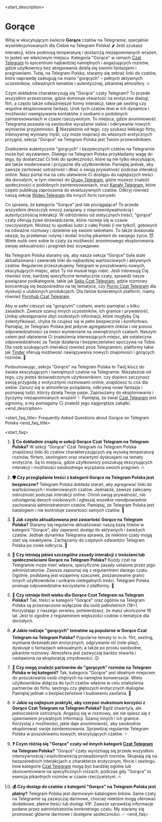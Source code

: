 <start_description>
# Gorące

Witaj w ekscytującym świecie **Gorące** czatów na Telegramie, specjalnie wyselekcjonowanych dla Ciebie na Telegram Polska! 🌶️ Jeśli szukasz interakcji, które podniosą temperaturę i dostarczą niezapomnianych wrażeń, to jesteś we właściwym miejscu. Kategoria "Gorące" w ramach [Czat Telegram](/czat) to epicentrum najbardziej namiętnych i angażujących rozmów, gdzie użytkownicy bez skrępowania dzielą się swoimi fantazjami i pragnieniami. Tutaj, na Telegram Polska, staramy się zebrać linki do czatów, które naprawdę zasługują na miano "gorących" – pełnych aktywnych uczestników, odważnych tematów i autentycznej, pikantnej atmosfery. 🔥

Czym dokładnie charakteryzują się "Gorące" czaty Telegram? To przede wszystkim przestrzenie, gdzie dominuje otwartość na erotyczne dialogi, flirt, a często także odważniejsze formy interakcji, takie jak sexting czy wspólne eksplorowanie fantazji. Urok tych czatów tkwi w ich dynamice i możliwości nawiązywania kontaktów z osobami o podobnych zainteresowaniach w czasie rzeczywistym. To miejsca, gdzie anonimowość Telegrama pozwala na swobodne wyrażanie siebie i odkrywanie nowych wymiarów przyjemności. 💬 Niezależnie od tego, czy szukasz lekkiego flirtu, intensywnej wymiany myśli, czy może inspiracji do własnych erotycznych przygód, sekcja "Gorące" na Telegram Polska jest Twoim przewodnikiem.

Znalezienie autentycznie "gorących" i bezpiecznych czatów na Telegramie może być wyzwaniem. Dlatego na Telegram Polska przykładamy wagę do tego, by dostarczać Ci linki do społeczności, które są nie tylko ekscytujące, ale także moderowane i przyjazne dla użytkowników. Pamiętaj jednak, aby zawsze zachować ostrożność i dbać o swoją prywatność podczas interakcji online. Nasz portal ma na celu ułatwienie Ci dostępu do najlepszych treści dla dorosłych, w tym również do [Grupy Telegram](/grupy), gdzie możesz znaleźć społeczności o podobnych zainteresowaniach, oraz [Kanały Telegram](/kanaly), które często publikują zaproszenia do ekskluzywnych czatów. Odkryj również naszą sekcję [Wideo Telegram](/wideo) dla innych form rozrywki.

Co sprawia, że kategoria "Gorące" jest tak pociągająca? To przede wszystkim dreszczyk emocji związany z nieprzewidywalnością i autentycznością interakcji. W odróżnieniu od statycznych treści, "gorące" czaty oferują żywe doświadczenie, które rozwija się w czasie rzeczywistym. Możesz tu spotkać ludzi z całej Polski (i nie tylko!), gotowych na odważne rozmowy i dzielenie się swoimi sekretami. To także doskonała okazja, by przełamać rutynę i dodać trochę pikanterii do swojego życia. 😈 Wiele osób ceni sobie te czaty za możliwość anonimowego eksplorowania swojej seksualności i pragnień bez осуждения.

Na Telegram Polska staramy się, aby nasza sekcja "Gorące" była stale aktualizowana i zawierała linki do najbardziej wartościowych i aktywnych czatów. Regularnie przeszukujemy Telegram w poszukiwaniu nowych, ekscytujących miejsc, abyś Ty nie musiał tego robić. Jeśli interesują Cię również inne, bardziej specyficzne tematycznie czaty, sprawdź nasze powiązane podkategorie, takie jak [Seks Czat Telegram](/czat/seks), gdzie rozmowy koncentrują się bezpośrednio na tej tematyce, czy [Porno Czat Telegram](/czat/porno) dla dyskusji o ulubionych produkcjach. Dla fanów konkretnych platform, mamy również [Pornhub Czat Telegram](/czat/pornhub).

Aby w pełni cieszyć się "gorącymi" czatami, warto pamiętać o kilku zasadach. Zawsze szanuj innych uczestników, ich granice i prywatność. Unikaj udostępniania zbyt osobistych informacji, które mogłyby Cię zidentyfikować, chyba że czujesz się w pełni bezpiecznie i komfortowo. Pamiętaj, że Telegram Polska jest jedynie agregatorem linków i nie ponosi odpowiedzialności za treści wymieniane na zewnętrznych czatach. Naszym celem jest ułatwienie Ci znalezienia interesujących miejsc, ale ostateczna odpowiedzialność za Twoje działania i bezpieczeństwo spoczywa na Tobie. Dla osób szukających interakcji również poza Telegramem, platformy takie jak [Tinder](https://tinder.com) oferują możliwość nawiązywania nowych znajomości i gorących rozmów. 💋

Podsumowując, sekcja "Gorące" na Telegram Polska to Twój klucz do świata ekscytujących i namiętnych czatów na Telegramie. Niezależnie od tego, czy jesteś doświadczonym użytkownikiem, czy dopiero zaczynasz swoją przygodę z erotycznymi rozmowami online, znajdziesz tu coś dla siebie. Zanurz się w atmosferze pożądania, odkrywaj nowe fantazje i poznawaj ludzi, którzy dzielą Twoje pasje. Zapraszamy do eksplorowania i życzymy niezapomnianych wrażeń! ✨ Pamiętaj, że świat [Czat Telegram](/czat) jest ogromny, a my pomagamy Ci znaleźć jego najgorętsze zakątki.
<end_description>

<start_faq_title>
Frequently Asked Questions about Gorące on Telegram Polska
<end_faq_title>

<start_faq>
1. **🤔 Co dokładnie znajdę w sekcji Gorące Czat Telegram na Telegram Polska?**
W sekcji "Gorące" Czat Telegram na Telegram Polska znajdziesz linki do czatów charakteryzujących się wysoką temperaturą rozmów, flirtem, sextingiem oraz otwartymi dyskusjami na tematy erotyczne. Są to miejsca, gdzie użytkownicy poszukują ekscytujących interakcji i możliwości swobodnego wyrażania swoich pragnień. 🔥

2. **🛡️ Czy przeglądanie treści z kategorii Gorące na Telegram Polska jest bezpieczne?**
Telegram Polska dokłada starań, aby agregować linki do wartościowych i moderowanych czatów. Jednakże, zawsze zalecamy ostrożność podczas interakcji online. Chroń swoją prywatność, nie udostępniaj danych osobowych i zgłaszaj wszelkie nieodpowiednie zachowania administratorom czatów. Pamiętaj, że Telegram Polska jest katalogiem i nie kontroluje zawartości samych czatów. 🔞

3. **🔄 Jak często aktualizowana jest zawartość Gorące na Telegram Polska?**
Staramy się regularnie aktualizować naszą bazę linków w kategorii "Gorące", aby zapewnić dostęp do aktywnych i świeżych czatów. Jednak dynamika Telegrama sprawia, że niektóre czaty mogą stać się nieaktywne. Zachęcamy do częstych odwiedzin Telegram Polska po nowe odkrycia. 🚀

4. **📜 Czy istnieją jakieś szczególne zasady interakcji z treściami lub społecznościami Gorące na Telegram Polska?**
Każdy czat na Telegramie może mieć własne, specyficzne zasady ustalone przez jego administratorów. Zawsze zapoznaj się z regulaminem danego czatu. Ogólnie, podstawą jest wzajemny szacunek, poszanowanie granic innych użytkowników i unikanie nielegalnych treści. Telegram Polska promuje odpowiedzialne korzystanie z platformy. 💬

5. **🔞 Czy istnieje limit wieku dla Gorące Czat Telegram na Telegram Polska?**
Tak, treści w kategorii "Gorące" oraz ogólnie na Telegram Polska są przeznaczone wyłącznie dla osób pełnoletnich (18+). Korzystając z naszego serwisu, potwierdzasz, że masz ukończone 18 lat. Jest to zgodne z regulaminem większości czatów o tematyce dla dorosłych.

6. **🌶️ Jakie rodzaje "gorących" tematów są popularne w Gorące Czat Telegram na Telegram Polska?**
Popularne tematy to m.in. flirt, sexting, wymiana doświadczeń erotycznych, odgrywanie ról (role-play), dyskusje o fantazjach seksualnych, a także po prostu swobodne, pikantne rozmowy. Atmosfera jest zazwyczaj bardzo otwarta i nastawiona na eksplorację zmysłowości. 😉

7. **💑 Czy mogę znaleźć partnerów do "gorących" rozmów na Telegram Polska w tej kategorii?**
Tak, kategoria "Gorące" jest idealnym miejscem do poszukiwania osób chętnych na namiętne konwersacje. Wielu użytkowników dołącza do tych czatów właśnie w celu znalezienia partnerów do flirtu, sextingu czy głębszych erotycznych dialogów. Pamiętaj jednak o bezpieczeństwie i budowaniu zaufania. 💖

8. **💡 Jakie są najlepsze praktyki, aby czerpać maksimum korzyści z Gorące Czat Telegram na Telegram Polska?**
Bądź otwarty/a, ale jednocześnie ostrożny/a. Angażuj się w rozmowy, ale nie spiesz się z ujawnianiem prywatnych informacji. Szanuj innych i ich granice. Korzystaj z możliwości, jakie daje anonimowość, aby swobodnie eksplorować swoje zainteresowania. Sprawdzaj regularnie Telegram Polska w poszukiwaniu nowych, ekscytujących czatów. ✨

9. **❓ Czym różnią się "Gorące" czaty od innych kategorii [Czat Telegram](/czat) na Telegram Polska?**
"Gorące" czaty wyróżniają się przede wszystkim intensywnością i explicitowością prowadzonych rozmów. Skupiają się na bezpośrednich interakcjach o charakterze erotycznym, flircie i sextingu. Inne kategorie [Czat Telegram](/czat) mogą być bardziej ogólne lub skoncentrowane na specyficznych niszach, podczas gdy "Gorące" to esencja pikantnych rozmów w czasie rzeczywistym. 🔥

10. **💰 Czy dostęp do czatów z kategorii "Gorące" na Telegram Polska jest płatny?**
Telegram Polska jest darmowym katalogiem linków. Same czaty na Telegramie są zazwyczaj darmowe, chociaż niektóre mogą oferować dodatkowe, płatne treści lub dostęp VIP. Zawsze sprawdzaj informacje podane przez administratorów konkretnego czatu. My staramy się promować głównie darmowe i dostępne społeczności. ✅
<end_faq>